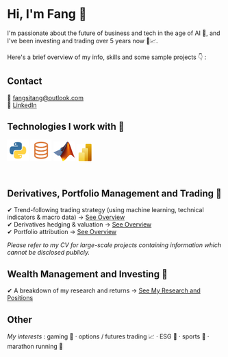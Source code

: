 # Hi, I'm Fang 👋
I'm passionate about the future of business and tech in the age of AI 🧠,
and I've been investing and trading over 5 years now 🫡📈.

Here's a brief overview of my info, skills and some sample projects 👇 :

## Contact

📩 fangsitang@outlook.com\
👤 <a href="https://www.linkedin.com/in/fangsitang" target="_blank">LinkedIn</a>

## Technologies I work with 🔧

<p>
  <img src="images/logo_python.jpg" alt="Python" width="50" height="50">
  <img src="images/logo_slq.png" alt="SQL" width="50" height="50">
  <img src="images/logo_matlab.png" alt="Matlab" width="50" height="45">
  <img src="images/logo_powerbi.png" alt="Power BI" width="40" height="40">
</p>
<br>

## Derivatives, Portfolio Management and Trading 🚀

✔ Trend-following trading strategy (using machine learning, technical indicators & macro data) → [See Overview](https://github.com/fangsitang/Trading-Algo-Random-Forest)\
✔ Derivatives hedging & valuation → [See Overview](https://github.com/fangsitang/derivatives)\
✔ Portfolio attribution → [See Overview](https://github.com/fangsitang/portfolio_performance)

*Please refer to my CV for large-scale projects containing information which cannot be disclosed publicly.*
  
## Wealth Management and Investing 🥧

✔ A breakdown of my research and returns → [See My Research and Positions](https://github.com/fangsitang/personal_projects)

## Other
*My interests* : gaming 👾 · options / futures trading 📈 · ESG 🌱 · sports 🏀 · marathon running 👟
